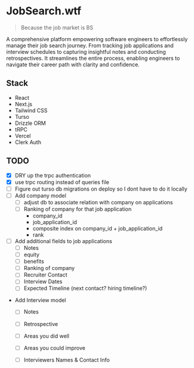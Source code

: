 # JobSearch.wtf

> Because the job market is BS

A comprehensive platform empowering software engineers to effortlessly manage their job search journey. From tracking job applications and interview schedules to capturing insightful notes and conducting retrospectives. It streamlines the entire process, enabling engineers to navigate their career path with clarity and confidence.

## Stack

- React
- Next.js
- Tailwind CSS
- Turso
- Drizzle ORM
- tRPC
- Vercel
- Clerk Auth

## TODO

- [x] DRY up the trpc authentication
- [x] use trpc routing instead of queries file
- [ ] Figure out turso db migrations on deploy so I dont have to do it locally
- [ ] Add company model
  - [ ] adjust db to associate relation with company on applications
  - [ ] Ranking of company for that job application
    - company_id
    - job_application_id
    - composite index on company_id + job_application_id
    - rank
- [ ] Add additional fields to job applications
  - [ ] Notes
  - [ ] equity
  - [ ] benefits
  - [ ] Ranking of company
  - [ ] Recruiter Contact
  - [ ] Interview Dates
  - [ ] Expected Timeline (next contact? hiring timeline?)
- Add Interview model
  - [ ] Notes
  - [ ] Retrospective
  - [ ] Areas you did well
  - [ ] Areas you could improve
  - [ ] Interviewers Names & Contact Info

